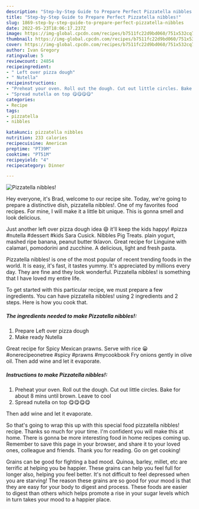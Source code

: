 ```yaml
---
description: "Step-by-Step Guide to Prepare Perfect Pizzatella nibbles!"
title: "Step-by-Step Guide to Prepare Perfect Pizzatella nibbles!"
slug: 1869-step-by-step-guide-to-prepare-perfect-pizzatella-nibbles
date: 2022-05-23T18:06:17.237Z
image: https://img-global.cpcdn.com/recipes/b7511fc22d9bd060/751x532cq70/pizzatella-nibbles-recipe-main-photo.jpg
thumbnail: https://img-global.cpcdn.com/recipes/b7511fc22d9bd060/751x532cq70/pizzatella-nibbles-recipe-main-photo.jpg
cover: https://img-global.cpcdn.com/recipes/b7511fc22d9bd060/751x532cq70/pizzatella-nibbles-recipe-main-photo.jpg
author: Ivan Gregory
ratingvalue: 5
reviewcount: 24854
recipeingredient:
- " Left over pizza dough"
- " Nutella"
recipeinstructions:
- "Preheat your oven. Roll out the dough. Cut out little circles. Bake for about 8 mins until brown. Leave to cool"
- "Spread nutella on top 😋😋😋😋"
categories:
- Recipe
tags:
- pizzatella
- nibbles

katakunci: pizzatella nibbles 
nutrition: 233 calories
recipecuisine: American
preptime: "PT39M"
cooktime: "PT51M"
recipeyield: "4"
recipecategory: Dinner

---
```



![Pizzatella nibbles!](https://img-global.cpcdn.com/recipes/b7511fc22d9bd060/751x532cq70/pizzatella-nibbles-recipe-main-photo.jpg)

Hey everyone, it's Brad, welcome to our recipe site. Today, we're going to prepare a distinctive dish, pizzatella nibbles!. One of my favorites food recipes. For mine, I will make it a little bit unique. This is gonna smell and look delicious.

Just another left over pizza dough idea 😄 it&#39;ll keep the kids happy! #pizza #nutella #dessert #kids Sara Cusick. Nibbles Pig Treats. plain yogurt, mashed ripe banana, peanut butter tklavon. Great recipe for Linguine with calamari, pomodorini and zucchine. A delicious, light and fresh pasta.

Pizzatella nibbles! is one of the most popular of recent trending foods in the world. It is easy, it's fast, it tastes yummy. It's appreciated by millions every day. They are fine and they look wonderful. Pizzatella nibbles! is something that I have loved my entire life.


To get started with this particular recipe, we must prepare a few ingredients. You can have pizzatella nibbles! using 2 ingredients and 2 steps. Here is how you cook that.

<!--inarticleads1-->

##### The ingredients needed to make Pizzatella nibbles!:

1. Prepare  Left over pizza dough
1. Make ready  Nutella


Great recipe for Spicy Mexican prawns. Serve with rice 😀 #onerecipeonetree #spicy #prawns #mycookbook Fry onions gently in olive oil. Then add wine and let it evaporate. 

<!--inarticleads2-->

##### Instructions to make Pizzatella nibbles!:

1. Preheat your oven. Roll out the dough. Cut out little circles. Bake for about 8 mins until brown. Leave to cool
1. Spread nutella on top 😋😋😋😋


Then add wine and let it evaporate. 

So that's going to wrap this up with this special food pizzatella nibbles! recipe. Thanks so much for your time. I'm confident you will make this at home. There is gonna be more interesting food in home recipes coming up. Remember to save this page in your browser, and share it to your loved ones, colleague and friends. Thank you for reading. Go on get cooking!

Grains can be good for fighting a bad mood. Quinoa, barley, millet, etc are terrific at helping you be happier. These grains can help you feel full for longer also, helping you feel better. It's not difficult to feel depressed when you are starving! The reason these grains are so good for your mood is that they are easy for your body to digest and process. These foods are easier to digest than others which helps promote a rise in your sugar levels which in turn takes your mood to a happier place.
